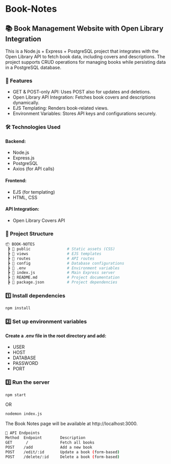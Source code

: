 # Book-Notes
## 📚 Book Management Website with Open Library Integration
This is a Node.js + Express + PostgreSQL project that integrates with the Open Library API to fetch book data, including covers and descriptions. The project supports CRUD operations for managing books while persisting data in a PostgreSQL database.

### 🚀 Features
* GET & POST-only API: Uses POST also for updates and deletions.
* Open Library API Integration: Fetches book covers and descriptions dynamically.
* EJS Templating: Renders book-related views.
* Environment Variables: Stores API keys and configurations securely.

### 🛠 Technologies Used
#### Backend:
* Node.js
* Express.js
* PostgreSQL
* Axios (for API calls)
#### Frontend:
* EJS (for templating)
* HTML, CSS
#### API Integration:
* Open Library Covers API


### 📂 Project Structure
``` bash
📦 BOOK-NOTES
 ┣ 📂 public                # Static assets (CSS)
 ┣ 📂 views                 # EJS templates
 ┣ 📂 routes                # API routes
 ┣ 📂 config                # Database configurations
 ┣ 📜 .env                  # Environment variables 
 ┣ 📜 index.js              # Main Express server
 ┣ 📜 README.md             # Project documentation
 ┣ 📜 package.json          # Project dependencies

 ```

 ### 1️⃣ Install dependencies
```bash
npm install
```

### 2️⃣ Set up environment variables
#### Create a .env file in the root directory and add:
* USER
* HOST
* DATABASE
* PASSWORD
* PORT


### 3️⃣  Run the server
```bash
npm start
```

OR 
```bash
nodemon index.js
```

The Book Notes page will be available at http://localhost:3000.

```bash 
🔗 API Endpoints
Method	Endpoint	    Description
GET	     /	            Fetch all books
POST	/add	        Add a new book
POST	/edit/:id	    Update a book (form-based)
POST	/delete/:id	    Delete a book (form-based)
```